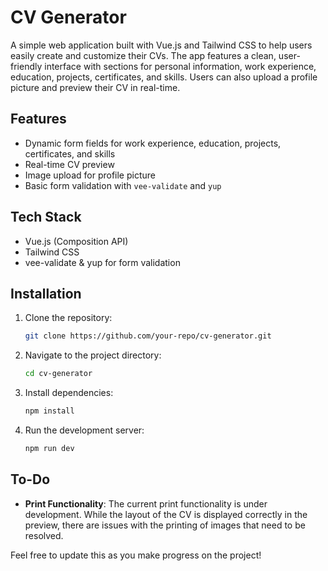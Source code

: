 # CV Generator

A simple web application built with Vue.js and Tailwind CSS to help users easily create and customize their CVs. The app features a clean, user-friendly interface with sections for personal information, work experience, education, projects, certificates, and skills. Users can also upload a profile picture and preview their CV in real-time.

## Features

- Dynamic form fields for work experience, education, projects, certificates, and skills
- Real-time CV preview
- Image upload for profile picture
- Basic form validation with `vee-validate` and `yup`

## Tech Stack

- Vue.js (Composition API)
- Tailwind CSS
- vee-validate & yup for form validation

## Installation

1. Clone the repository:
   ```bash
   git clone https://github.com/your-repo/cv-generator.git
   ```
2. Navigate to the project directory:
   ```bash
   cd cv-generator
   ```
3. Install dependencies:
   ```bash
   npm install
   ```
4. Run the development server:
   ```bash
   npm run dev
   ```

## To-Do

- **Print Functionality**: The current print functionality is under development. While the layout of the CV is displayed correctly in the preview, there are issues with the printing of images that need to be resolved.


Feel free to update this as you make progress on the project!